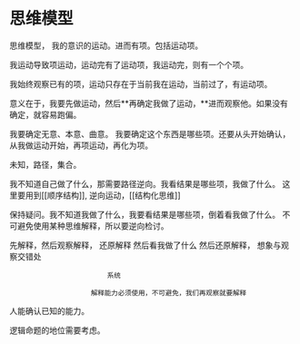 # 思维模型

思维模型，
我的意识的运动。进而有项。包括运动项。

我运动导致项运动，运动完有了运动项，我运动完，则有一个个项。

我始终观察已有的项，运动只存在于当前我在运动，当前过了，有运动项。

意义在于，我要先做运动，然后**再确定我做了运动，**进而观察他。如果没有确定，就容易跑偏。

我要确定无意、本意、曲意。
我要确定这个东西是哪些项。还要从头开始确认，从我做运动开始，再项运动，再化为项。

未知，路径，集合。

我不知道自己做了什么，那需要路径逆向。我看结果是哪些项，我做了什么。
这里要用到[[顺序结构]], 逆向运动，[[结构化思维]]

保持疑问。我不知道我做了什么，我要看结果是哪些项，倒着看我做了什么。
不可避免使用某种思维解释，所以要逆向检讨。

先解释，然后观察解释，    还原解释       然后看我做了什么
                        然后还原解释，
                        想象与观察交错处
                            
                            系统

                        解释能力必须使用，不可避免，我们再观察就要解释

人能确认已知的能力。

逻辑命题的地位需要考虑。